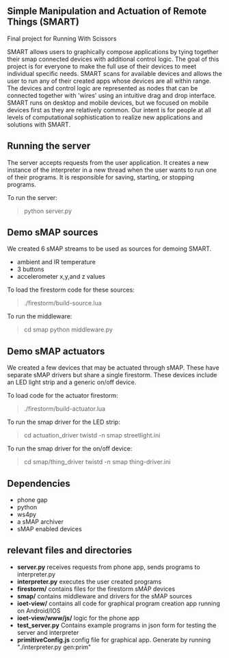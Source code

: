 ## Simple Manipulation and Actuation of Remote Things (SMART)
Final project for Running With Scissors

SMART allows users to graphically compose applications by tying together their
smap connected devices with additional control logic. The goal of this project
is for everyone to make the full use of their devices to meet individual specific
needs. SMART scans for available devices and allows the user to run any of their
created apps whose devices are all within range. The devices and control logic
are represented as nodes that can be connected together with 'wires' using an
intuitive drag and drop interface. SMART runs on desktop and mobile devices, but
we focused on mobile devices first as they are relatively common. Our intent is
for people at all levels of computational sophistication to realize new
applications and solutions with SMART.

## Running the server
The server accepts requests from the user application. It creates a new instance
of the interpreter in a new thread when the user wants to run one of their
programs. It is responsible for saving, starting, or stopping programs.

To run the server:

  > python server.py

## Demo sMAP sources
We created 6 sMAP streams to be used as sources for demoing SMART.
 - ambient and IR temperature
 - 3 buttons
 - accelerometer x,y,and z values

To load the firestorm code for these sources:

  > ./firestorm/build-source.lua

To run the middleware:

  > cd smap
  > python middleware.py

## Demo sMAP actuators
We created a few devices that may be actuated through sMAP. These have separate
sMAP drivers but share a single firestorm. These devices include an LED light
strip and a generic on/off device.

To load code for the actuator firestorm:
 > ./firestorm/build-actuator.lua

To run the smap driver for the LED strip:

 > cd actuation_driver
 > twistd -n smap streetlight.ini

To run the smap driver for the on/off device:

> cd smap/thing_driver
> twistd -n smap thing-driver.ini

## Dependencies
- phone gap
- python
- ws4py
- a sMAP archiver
- sMAP enabled devices

## relevant files and directories

- **server.py**
   receives requests from phone app, sends programs to interpreter.py
- **interpreter.py**
   executes the user created programs
- **firestorm/**
   contains files for the firestorm sMAP devices
- **smap/**
   contains middleware and drivers for the sMAP sources
- **ioet-view/**
   contains all code for graphical program creation app running on Android/IOS
- **ioet-view/www/js/**
   logic for the phone app
- **test_server.py**
   Contains example programs in json form for testing the server and interpreter
- **primitiveConfig.js**
   config file for graphical app. Generate by running "./interpreter.py gen:prim"
